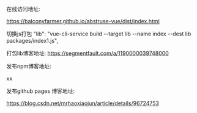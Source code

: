 在线访问地址:

https://balconyfarmer.github.io/abstruse-vue/dist/index.html

切换js打包
"lib": "vue-cli-service build --target lib --name index --dest lib packages/index1.js",



打包lib博客地址:
https://segmentfault.com/a/1190000039748000

发布npm博客地址:

xx

发布github pages 博客地址:

https://blog.csdn.net/mrhaoxiaojun/article/details/96724753




